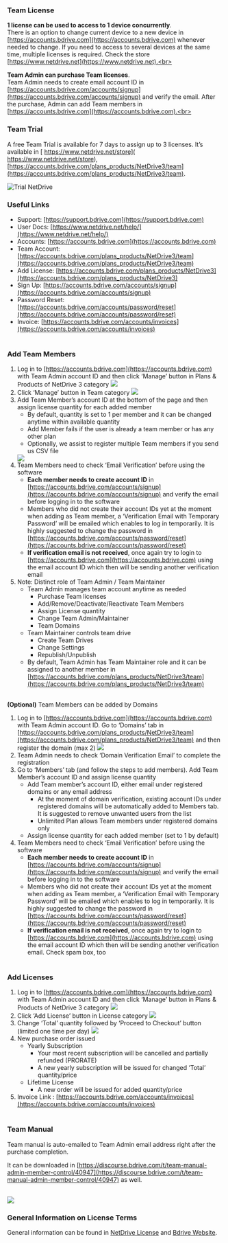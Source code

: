 ### **Team License**

**1 license can be used to access to 1 device concurrently**.  
There is an option to change current device to a new device in [https://accounts.bdrive.com](https://accounts.bdrive.com) whenever needed to change.  If you need to access to several devices at the same time, multiple licenses is required.  Check the store [https://www.netdrive.net](https://www.netdrive.net).<br>

**Team Admin can purchase Team licenses**.  
Team Admin needs to create email account ID in [https://accounts.bdrive.com/accounts/signup](https://accounts.bdrive.com/accounts/signup) and verify the email.  After the purchase, Admin can add Team members in  [https://accounts.bdrive.com](https://accounts.bdrive.com).<br><br>

### **Team Trial**

A free Team Trial is available for 7 days to assign up to 3 licenses.  It’s available in [ https://www.netdrive.net/store]( https://www.netdrive.net/store), [https://accounts.bdrive.com/plans_products/NetDrive3/team](https://accounts.bdrive.com/plans_products/NetDrive3/team).

<img class="markdown" src="https://doc.bdrive.com/images/trial_netdrive.png" alt="Trial NetDrive">


### **Useful Links**

   * Support: [https://support.bdrive.com](https://support.bdrive.com)
   * User Docs: [https://www.netdrive.net/help/](https://www.netdrive.net/help/)
   * Accounts: [https://accounts.bdrive.com](https://accounts.bdrive.com)
   * Team Account: [https://accounts.bdrive.com/plans_products/NetDrive3/team](https://accounts.bdrive.com/plans_products/NetDrive3/team)
   * Add License: [https://accounts.bdrive.com/plans_products/NetDrive3](https://accounts.bdrive.com/plans_products/NetDrive3)
   * Sign Up: [https://accounts.bdrive.com/accounts/signup](https://accounts.bdrive.com/accounts/signup)
   * Password Reset: [https://accounts.bdrive.com/accounts/password/reset](https://accounts.bdrive.com/accounts/password/reset)
   * Invoice: [https://accounts.bdrive.com/accounts/invoices](https://accounts.bdrive.com/accounts/invoices)<br><br>




### **Add Team Members**

1. Log in to [https://accounts.bdrive.com](https://accounts.bdrive.com) with Team Admin account ID and then click ‘Manage’ button in Plans & Products of NetDrive 3 category
    <img class="markdown" src="https://doc.bdrive.com/images/plans_products_netdrive.png">
2. Click ‘Manage’ button in Team category
    <img class="markdown" src="https://doc.bdrive.com/images/plans_products_team.png">
3. Add Team Member’s account ID at the bottom of the page and then assign license quantity for each added member
   * By default, quantity is set to 1 per member and it can be changed anytime within available quantity
   * Add Member fails if the user is already a team member or has any other plan 
   * Optionally, we assist to register multiple Team members if you send us CSV file
    <img class="markdown" src="https://doc.bdrive.com/images/by_members_netdrive.png">
4. Team Members need to check ‘Email Verification’ before using the software
   * **Each member needs to create account ID** in [https://accounts.bdrive.com/accounts/signup](https://accounts.bdrive.com/accounts/signup) and verify the email before logging in to the software
   * Members who did not create their account IDs yet at the moment when adding as Team member, a ‘Verification Email with Temporary Password’ will be emailed which enables to log in temporarily.  It is highly suggested to change the password in [https://accounts.bdrive.com/accounts/password/reset](https://accounts.bdrive.com/accounts/password/reset) 
   * **If verification email is not received**, once again try to login to [https://accounts.bdrive.com](https://accounts.bdrive.com) using the email account ID which then will be sending another verification email
5. Note: Distinct role of Team Admin / Team Maintainer
   * Team Admin manages team account anytime as needed
      * Purchase Team licenses 
      * Add/Remove/Deactivate/Reactivate Team Members
      *	Assign License quantity
      * Change Team Admin/Maintainer
      *	Team Domains
   * Team Maintainer controls team drive
      *	Create Team Drives
      * Change Settings
      * Republish/Unpublish
   * By default, Team Admin has Team Maintainer role and it can be assigned to another member in [https://accounts.bdrive.com/plans_products/NetDrive3/team](https://accounts.bdrive.com/plans_products/NetDrive3/team)<br><br>
   
  
**(Optional)**  Team Members can be added by Domains

1. Log in to [https://accounts.bdrive.com](https://accounts.bdrive.com) with Team Admin account ID. Go to ‘Domains’ tab in [https://accounts.bdrive.com/plans_products/NetDrive3/team](https://accounts.bdrive.com/plans_products/NetDrive3/team) and then register the domain (max 2)
    <img class="markdown" src="https://doc.bdrive.com/images/by_domains.png">
2. Team Admin needs to check ‘Domain Verification Email’ to complete the registration
3. Go to ‘Members’ tab (and follow the steps to add members).  Add Team Member’s account ID and assign license quantity 
   * Add Team member’s account ID, either email under registered domains or any email address
      * At the moment of domain verification, existing account IDs under registered domains will be automatically added to Members tab.  It is suggested to remove unwanted users from the list
      * Unlimited Plan allows Team members under registered domains only
   * Assign license quantity for each added member (set to 1 by default)
4. Team Members need to check ‘Email Verification’ before using the software
   * **Each member needs to create account ID** in [https://accounts.bdrive.com/accounts/signup](https://accounts.bdrive.com/accounts/signup) and verify the email before logging in to the software
   * Members who did not create their account IDs yet at the moment when adding as Team member, a ‘Verification Email with Temporary Password’ will be emailed which enables to log in temporarily.  It is highly suggested to change the password in [https://accounts.bdrive.com/accounts/password/reset](https://accounts.bdrive.com/accounts/password/reset) 
   * **If verification email is not received**, once again try to login to [https://accounts.bdrive.com](https://accounts.bdrive.com) using the email account ID which then will be sending another verification email.  Check spam box, too<br><br>

### **Add Licenses**

1. Log in to [https://accounts.bdrive.com](https://accounts.bdrive.com) with Team Admin account ID and then click ‘Manage’ button in Plans & Products of NetDrive 3 category
    <img class="markdown" src="https://doc.bdrive.com/images/plans_products_netdrive.png">
2. Click ‘Add License’ button in License category
    <img class="markdown" src="https://doc.bdrive.com/images/plans_products_license.png">
3. Change ‘Total’ quantity followed by ‘Proceed to Checkout’ button (limited one time per day)
    <img class="markdown" src="https://doc.bdrive.com/images/add_license.png">
4. New purchase order issued
   * Yearly Subscription
     * Your most recent subscription will be cancelled and partially refunded (PRORATE)
     * A new yearly subscription will be issued for changed ‘Total’ quantity/price
   * Lifetime License
      * A new order will be issued for added quantity/price
5. Invoice Link : [https://accounts.bdrive.com/accounts/invoices](https://accounts.bdrive.com/accounts/invoices)<br><br>


### **Team Manual**

Team manual is auto-emailed to Team Admin email address right after the purchase completion.

It can be downloaded in [https://discourse.bdrive.com/t/team-manual-admin-member-control/40947](https://discourse.bdrive.com/t/team-manual-admin-member-control/40947) as well.<br><br>

<img class="markdown" src="https://doc.bdrive.com/images/trial_netdrive.png">


### **General Information on License Terms**

General information can be found in [NetDrive License](2-11-license) and [Bdrive Website](https://www.bdrive.com).<br><br>